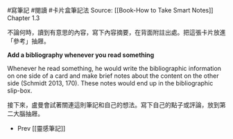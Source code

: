 #寫筆記 #閱讀 #卡片盒筆記法
Source: [[Book-How to Take Smart Notes]] Chapter 1.3

不論何時，讀到有意思的內容，寫下內容摘要，在背面附註出處。把這張卡片放進「參考」抽屜。

**Add a bibliography whenever you read something**

Whenever he read something, he would write the bibliographic information on one side of a card and make brief notes about the content on the other side (Schmidt 2013, 170). These notes would end up in the bibliographic slip-box.

接下來，盧曼會試著關連這則筆記和自己的想法。寫下自己的點子或評論，放到第二大腦抽屜。

-   Prev [[靈感筆記]] 